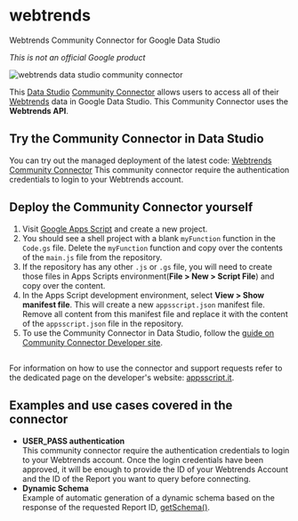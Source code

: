 # webtrends
Webtrends Community Connector for Google Data Studio

*This is not an official Google product*

![webtrends data studio community connector](https://user-images.githubusercontent.com/8077996/44444251-3e374d80-a5dc-11e8-8714-be77c7af53c0.png)

This [Data Studio](https://datastudio.google.com) [Community
Connector](https://developers.google.com/datastudio/connector) allows users to access all of their [Webtrends](https://www.webtrends.com/) data in Google Data Studio. This Community Connector uses the **Webtrends API**.

## Try the Community Connector in Data Studio

You can try out the managed deployment of the latest code: [Webtrends Community Connector](https://datastudio.google.com/datasources/create?connectorId=AKfycbzSrtEqnF5eyipfxPs9jmfYpXHZXGZoW7DFiYLhYTgo5GbQsuXjNeU0OKoxTrN4SHT7TA)
This community connector require the authentication credentials to login to your Webtrends account.

## Deploy the Community Connector yourself

1. Visit [Google Apps Script](https://script.google.com/) and create a new project.
2. You should see a shell project with a blank `myFunction` function in the `Code.gs` file. Delete the `myFunction` function and copy over the contents of the `main.js` file from the repository.
3. If the repository has any other `.js` or `.gs` file, you will need to create those files in Apps Scripts environment(**File > New > Script File**) and copy over the content.
4. In the Apps Script development environment, select **View > Show manifest file**. This will create a new `appsscript.json` manifest file. Remove all content from this manifest file and replace it with the content of the `appsscript.json` file in the repository.
5. To use the Community Connector in Data Studio, follow the [guide on Community Connector Developer site](https://developers.google.com/datastudio/connector/use).

##
For information on how to use the connector and support requests refer to the dedicated page on the developer's website: [appsscript.it](http://www.appsscript.it/articoli/data-studio-connector-webtrends-connettore-personalizzato/).

## Examples and use cases covered in the connector

- **USER_PASS authentication**  
  This community connector require the authentication credentials to login to your Webtrends account.
  Once the login credentials have been approved, it will be enough to provide the ID of your Webtrends Account and the ID of the Report you want to query before connecting.
- **Dynamic Schema**  
  Example of automatic generation of a dynamic schema based on the response of the requested Report ID, [getSchema()](https://developers.google.com/datastudio/connector/reference#getschema).
